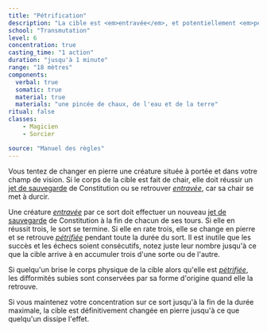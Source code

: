 ```yaml
---
title: "Pétrification"
description: "La cible est <em>entravée</em>, et potentiellement <em>pétrifiée</em>."
school: "Transmutation"
level: 6
concentration: true
casting_time: "1 action"
duration: "jusqu'à 1 minute"
range: "18 mètres"
components:
  verbal: true
  somatic: true
  material: true
  materials: "une pincée de chaux, de l'eau et de la terre"
ritual: false
classes:
    - Magicien
    - Sorcier

source: "Manuel des règles"
---
```

Vous tentez de changer en pierre une créature située à portée et dans votre champ de vision. Si le corps de la cible est fait de chair, elle doit réussir un [jet de sauvegarde](/utiliser-les-caracteristiques#jets-de-sauvegarde) de Constitution ou se retrouver [_entravée_](/gerer-la-sante-du-personnage#entravé), car sa chair se met à durcir.

Une créature [_entravée_](/gerer-la-sante-du-personnage#entravé) par ce sort doit effectuer un nouveau [jet de sauvegarde](/utiliser-les-caracteristiques#jets-de-sauvegarde) de Constitution à la fin de chacun de ses tours. Si elle en réussit trois, le sort se termine. Si elle en rate trois, elle se change en pierre et se retrouve [_pétrifiée_](/gerer-la-sante-du-personnage#pétrifié) pendant toute la durée du sort. Il est inutile que les succès et les échecs soient consécutifs, notez juste leur nombre jusqu'à ce que la cible arrive à en accumuler trois d'une sorte ou de l'autre.

Si quelqu'un brise le corps physique de la cible alors qu'elle est [_pétrifiée_](/gerer-la-sante-du-personnage#pétrifié), les difformités subies sont conservées par sa forme d'origine quand elle la retrouve.

Si vous maintenez votre concentration sur ce sort jusqu'à la fin de la durée maximale, la cible est définitivement changée en pierre jusqu'à ce que quelqu'un dissipe l'effet.
